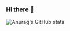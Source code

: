 ### Hi there 👋

![Anurag's GitHub stats](https://github-readme-stats.vercel.app/api?username=MarianoAkaMery&show_icons=true&theme=github_dark)
